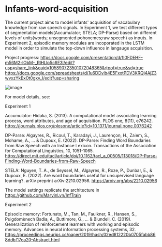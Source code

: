 # Infants-word-acquisition
The current project aims to model infants' acquisition of vacabulary knowledge from raw speech signals. 
In Experiment 1, we test different types of segmentation models(Accumulator; STELA; DP-Parse) based on different levels of units(words; unsegmented pohonemes;raw speech) as inputs. 
In Experiment 2, episodic memory modules are incoporated in the LSTM model in order to simulate the top-down influence in langauge acquisition.  

Project progress:
https://docs.google.com/presentation/d/1I0FDEHF-m56M2-lObM-_RlHLlo5c9E3l/edit?usp=share_link&ouid=105890723501072048365&rtpof=true&sd=true
https://docs.google.com/spreadsheets/d/1u6DDvlb4E5FxxtPDV3KRQj4AjZ3wvxzYkExOt0gxv_I/edit?usp=sharing

![image](https://user-images.githubusercontent.com/84009338/220105295-c06dca1c-1db4-4ff6-a1ef-4f68fb9414d7.png)

For model details, see:

Experiment 1

Accumulator: 
Hidaka, S. (2013). A computational model associating learning process, word attributes, and age of acquisition. PLOS one, 8(11), e76242. https://journals.plos.org/plosone/article?id=10.1371/journal.pone.0076242

DP-Parse:
Algayres, R., Ricoul, T., Karadayi, J., Laurençon, H., Zaiem, S., Mohame, A., ... & Dupoux, E. (2022). DP-Parse: Finding Word Boundaries from Raw Speech with an Instance Lexicon. Transactions of the Association for Computational Linguistics, 10, 1051-1065. https://direct.mit.edu/tacl/article/doi/10.1162/tacl_a_00505/113018/DP-Parse-Finding-Word-Boundaries-from-Raw-Speech

STELA:
Nguyen, T. A., de Seyssel, M., Algayres, R., Roze, P., Dunbar, E., & Dupoux, E. (2022). Are word boundaries useful for unsupervised language learning?. arXiv preprint arXiv:2210.02956. https://arxiv.org/abs/2210.02956

The model settings replicate the architecture in https://github.com/MarvinLvn/InfTrain


Experiment 2

Episodic memory: 
Fortunato, M., Tan, M., Faulkner, R., Hansen, S., Puigdomènech Badia, A., Buttimore, G., ... & Blundell, C. (2019). Generalization of reinforcement learners with working and episodic memory. Advances in neural information processing systems, 32. https://proceedings.neurips.cc/paper/2019/hash/02ed812220b0705fabb868ddbf17ea20-Abstract.html
